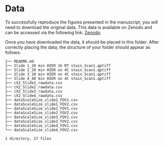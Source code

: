 # Data

To successfully reproduce the figures presented in the manuscript, you will need to download the original data. This data is available on Zenodo and can be accessed via the following link: [Zenodo](https://doi.org/10.5281/zenodo.11391050).

Once you have downloaded the data, it should be placed in this folder. After correctly placing the data, the structure of your folder should appear as follows:

```{bash}
├── README.md
├── Slide 1_20 min HIER 1h RT stain_Scan1.qptiff
├── Slide 2_20 min HIER on 4C stain_Scan1.qptiff
├── Slide 3_10 min HIER on 4C stain_Scan1.qptiff
├── Slide 4_40 min HIER on 4C stain_Scan1.qptiff
├── cX2_Slide1_rawdata.csv
├── cX2_Slide2_rawdata.csv
├── cX2_Slide3_rawdata.csv
├── cX2_Slide4_rawdata.csv
├── dataScaleSize_slide1_FOV1.csv
├── dataScaleSize_slide1_FOV2.csv
├── dataScaleSize_slide2_FOV1.csv
├── dataScaleSize_slide2_FOV2.csv
├── dataScaleSize_slide3_FOV1.csv
├── dataScaleSize_slide3_FOV2.csv
├── dataScaleSize_slide4_FOV1.csv
└── dataScaleSize_slide4_FOV2.csv

1 directory, 17 files
```